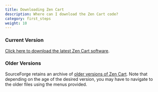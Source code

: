 ```yaml
---
title: Downloading Zen Cart
description: Where can I download the Zen Cart code?
category: first_steps
weight: 10
---
```


### Current Version 
[Click here to download the latest Zen Cart software](https://www.zen-cart.com/latest).

### Older Versions 
SourceForge retains an archive of [older versions of Zen Cart](https://sourceforge.net/projects/zencart/files/).  Note that depending on the age of the desired version, you may have to navigate to the older files using the menus provided.

